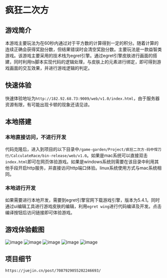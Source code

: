 # 疯狂二次方
## 游戏简介
本游戏主要玩法为在60秒内通过对于平方数的计算得到一定的积分。随着计算的连续正确会获得奖励分数，但结果错误时会清空奖励分数。主要玩法是一款益智类游戏。该游戏主要采用的技术栈为egret引擎。通过egret引擎皮肤进行画面的搭建，同时利用ts脚本实现代码的逻辑处理，与皮肤上的元素进行绑定，即可得到游戏画面的交互效果，并进行游戏逻辑的判定。
## 快速体验
快速体验地址为`http://182.92.68.73:9009/web/v1.0/index.html`，由于服务器资源有限，有可能出现卡顿的现象还请见谅。
## 本地搭建
### 本地直接访问，不进行开发
代码克隆后，进入到项目的以下目录中`/game-garden/Project/疯狂二次方-码中悍刀行/CalculateRace/bin-release/web/v1.0`。如果是mac系统可以直接双击`index.html`即可在网页体验游戏。如果是windows系统则需要在该目录中利用其他手段开启http服务，并直接访问http端口体验。linux系统使用方式与mac系统相同。
### 本地进行开发
如果需要进行本地开发，需要到egret引擎官网下载游戏引擎，版本为5.4.1。同时通过ui编辑工具进行游戏皮肤的编辑，利用`egret wing`进行代码编译及开发。点击编译按钮后访问链接即可体验游戏。
## 游戏体验截图
![image](./screenshots/1.jpg)
![image](./screenshots/2.jpg)
![image](./screenshots/3.jpg)
![image](./screenshots/4.jpg)
![image](./screenshots/5.jpg)
## 项目细节
`https://juejin.cn/post/7087929055202246693/`